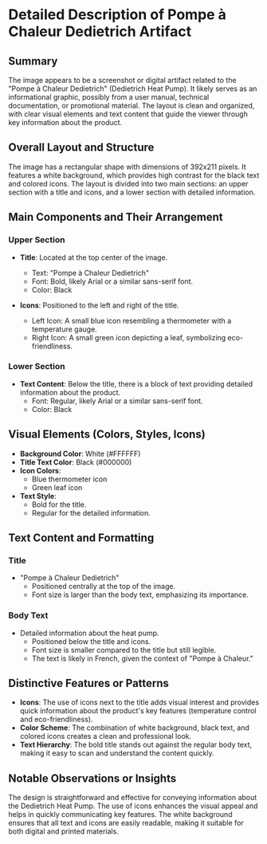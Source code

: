 # Detailed Description of Pompe à Chaleur Dedietrich Artifact

## Summary
The image appears to be a screenshot or digital artifact related to the "Pompe à Chaleur Dedietrich" (Dedietrich Heat Pump). It likely serves as an informational graphic, possibly from a user manual, technical documentation, or promotional material. The layout is clean and organized, with clear visual elements and text content that guide the viewer through key information about the product.

## Overall Layout and Structure
The image has a rectangular shape with dimensions of 392x211 pixels. It features a white background, which provides high contrast for the black text and colored icons. The layout is divided into two main sections: an upper section with a title and icons, and a lower section with detailed information.

## Main Components and Their Arrangement
### Upper Section
- **Title**: Located at the top center of the image.
  - Text: "Pompe à Chaleur Dedietrich"
  - Font: Bold, likely Arial or a similar sans-serif font.
  - Color: Black

- **Icons**: Positioned to the left and right of the title.
  - Left Icon: A small blue icon resembling a thermometer with a temperature gauge.
  - Right Icon: A small green icon depicting a leaf, symbolizing eco-friendliness.

### Lower Section
- **Text Content**: Below the title, there is a block of text providing detailed information about the product.
  - Font: Regular, likely Arial or a similar sans-serif font.
  - Color: Black

## Visual Elements (Colors, Styles, Icons)
- **Background Color**: White (#FFFFFF)
- **Title Text Color**: Black (#000000)
- **Icon Colors**:
  - Blue thermometer icon
  - Green leaf icon
- **Text Style**:
  - Bold for the title.
  - Regular for the detailed information.

## Text Content and Formatting
### Title
- "Pompe à Chaleur Dedietrich"
  - Positioned centrally at the top of the image.
  - Font size is larger than the body text, emphasizing its importance.

### Body Text
- Detailed information about the heat pump.
  - Positioned below the title and icons.
  - Font size is smaller compared to the title but still legible.
  - The text is likely in French, given the context of "Pompe à Chaleur."

## Distinctive Features or Patterns
- **Icons**: The use of icons next to the title adds visual interest and provides quick information about the product's key features (temperature control and eco-friendliness).
- **Color Scheme**: The combination of white background, black text, and colored icons creates a clean and professional look.
- **Text Hierarchy**: The bold title stands out against the regular body text, making it easy to scan and understand the content quickly.

## Notable Observations or Insights
The design is straightforward and effective for conveying information about the Dedietrich Heat Pump. The use of icons enhances the visual appeal and helps in quickly communicating key features. The white background ensures that all text and icons are easily readable, making it suitable for both digital and printed materials.